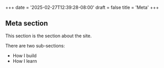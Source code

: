 +++
date = '2025-02-27T12:39:28-08:00'
draft = false
title = 'Meta'
+++

## Meta section

This section is the section about the site.

There are two sub-sections:
* How I build
* How I learn